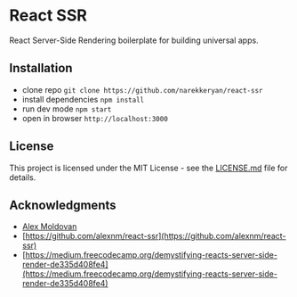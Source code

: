 # React SSR
React Server-Side Rendering boilerplate for building universal apps.

## Installation
* clone repo `git clone https://github.com/narekkeryan/react-ssr`
* install dependencies `npm install`
* run dev mode `npm start`
* open in browser `http://localhost:3000`

## License
This project is licensed under the MIT License - see the [LICENSE.md](https://github.com/narekkeryan/react-ssr/blob/master/LICENSE) file for details.

## Acknowledgments
* [Alex Moldovan](https://github.com/alexnm)
* [https://github.com/alexnm/react-ssr](https://github.com/alexnm/react-ssr)
* [https://medium.freecodecamp.org/demystifying-reacts-server-side-render-de335d408fe4](https://medium.freecodecamp.org/demystifying-reacts-server-side-render-de335d408fe4)
